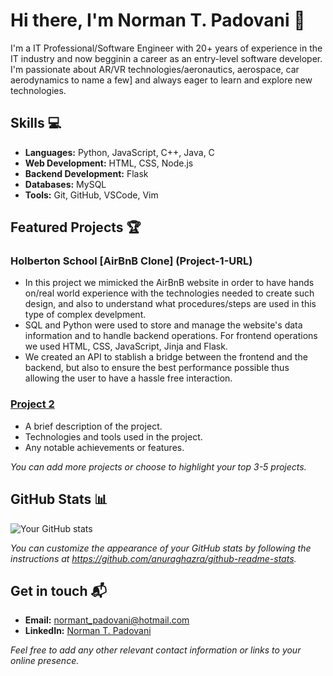 # Hi there, I'm Norman T. Padovani 👋

I'm a IT Professional/Software Engineer with 20+ years of experience in the IT industry and now begginin a career as an entry-level software developer. I'm passionate about AR/VR technologies/aeronautics, aerospace, car aerodynamics to name a few] and always eager to learn and explore new technologies.

## Skills 💻

- **Languages:** Python, JavaScript, C++, Java, C
- **Web Development:** HTML, CSS, Node.js
- **Backend Development:** Flask
- **Databases:** MySQL
- **Tools:** Git, GitHub, VSCode, Vim

## Featured Projects 🏆

### Holberton School [AirBnB Clone] (Project-1-URL)

- In this project we mimicked the AirBnB website in order to have hands on/real world experience with the technologies needed to create such design, and also to understand what procedures/steps are used in this type of complex develpment.
- SQL and Python were used to store and manage the website's data information and to handle backend operations. For frontend operations we used HTML, CSS, JavaScript, Jinja and Flask.
- We created an API to stablish a bridge between the frontend and the backend, but also to ensure the best performance possible thus allowing the user to have a hassle free interaction.

### [Project 2](Project-2-URL)

- A brief description of the project.
- Technologies and tools used in the project.
- Any notable achievements or features.

*You can add more projects or choose to highlight your top 3-5 projects.*

## GitHub Stats 📊

![Your GitHub stats](https://github-readme-stats.vercel.app/api?username=ntpadovani&show_icons=true&theme=radical)

*You can customize the appearance of your GitHub stats by following the instructions at https://github.com/anuraghazra/github-readme-stats.*

## Get in touch 📬

- **Email:** [normant_padovani@hotmail.com](mailto:normant_padovani@hotmail.com)
- **LinkedIn:** [Norman T. Padovani](https://www.linkedin.com/in/norman-t-p-88979553/)

*Feel free to add any other relevant contact information or links to your online presence.*
